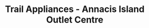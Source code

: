---
title: "Trail Appliances - Annacis Island Outlet Centre"
url: /delta/trail-appliances-annacis-island-outlet-centre/
shop: appliance
---